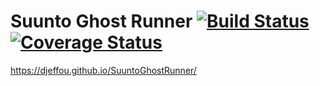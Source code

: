 # Suunto Ghost Runner [![Build Status](https://travis-ci.org/djeffou/SuuntoGhostRunner.svg?branch=master)](https://travis-ci.org/djeffou/SuuntoGhostRunner)[![Coverage Status](https://coveralls.io/repos/github/djeffou/SuuntoGhostRunner/badge.svg?branch=master)](https://coveralls.io/github/djeffou/SuuntoGhostRunner?branch=master)

https://djeffou.github.io/SuuntoGhostRunner/